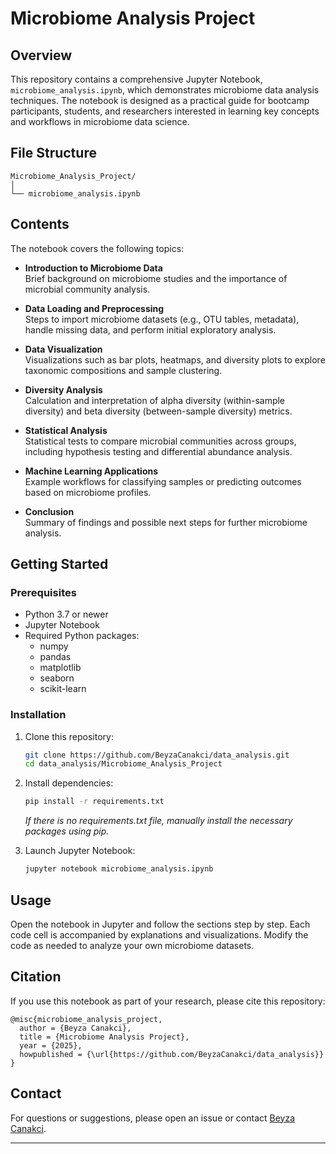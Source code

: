 
# Microbiome Analysis Project

## Overview

This repository contains a comprehensive Jupyter Notebook, `microbiome_analysis.ipynb`, which demonstrates microbiome data analysis techniques. The notebook is designed as a practical guide for bootcamp participants, students, and researchers interested in learning key concepts and workflows in microbiome data science.

## File Structure

```
Microbiome_Analysis_Project/
│
└── microbiome_analysis.ipynb
```

## Contents

The notebook covers the following topics:

- **Introduction to Microbiome Data**  
  Brief background on microbiome studies and the importance of microbial community analysis.

- **Data Loading and Preprocessing**  
  Steps to import microbiome datasets (e.g., OTU tables, metadata), handle missing data, and perform initial exploratory analysis.

- **Data Visualization**  
  Visualizations such as bar plots, heatmaps, and diversity plots to explore taxonomic compositions and sample clustering.

- **Diversity Analysis**  
  Calculation and interpretation of alpha diversity (within-sample diversity) and beta diversity (between-sample diversity) metrics.

- **Statistical Analysis**  
  Statistical tests to compare microbial communities across groups, including hypothesis testing and differential abundance analysis.

- **Machine Learning Applications**  
  Example workflows for classifying samples or predicting outcomes based on microbiome profiles.

- **Conclusion**  
  Summary of findings and possible next steps for further microbiome analysis.

## Getting Started

### Prerequisites

- Python 3.7 or newer
- Jupyter Notebook
- Required Python packages:  
  - numpy  
  - pandas  
  - matplotlib  
  - seaborn  
  - scikit-learn  
  

### Installation

1. Clone this repository:
   ```bash
   git clone https://github.com/BeyzaCanakci/data_analysis.git
   cd data_analysis/Microbiome_Analysis_Project
   ```
2. Install dependencies:
   ```bash
   pip install -r requirements.txt
   ```
   *If there is no requirements.txt file, manually install the necessary packages using pip.*

3. Launch Jupyter Notebook:
   ```bash
   jupyter notebook microbiome_analysis.ipynb
   ```

## Usage

Open the notebook in Jupyter and follow the sections step by step. Each code cell is accompanied by explanations and visualizations. Modify the code as needed to analyze your own microbiome datasets.

## Citation

If you use this notebook as part of your research, please cite this repository:

```
@misc{microbiome_analysis_project,
  author = {Beyza Canakci},
  title = {Microbiome Analysis Project},
  year = {2025},
  howpublished = {\url{https://github.com/BeyzaCanakci/data_analysis}}
}
```


## Contact

For questions or suggestions, please open an issue or contact [Beyza Canakci](https://github.com/BeyzaCanakci).

---


